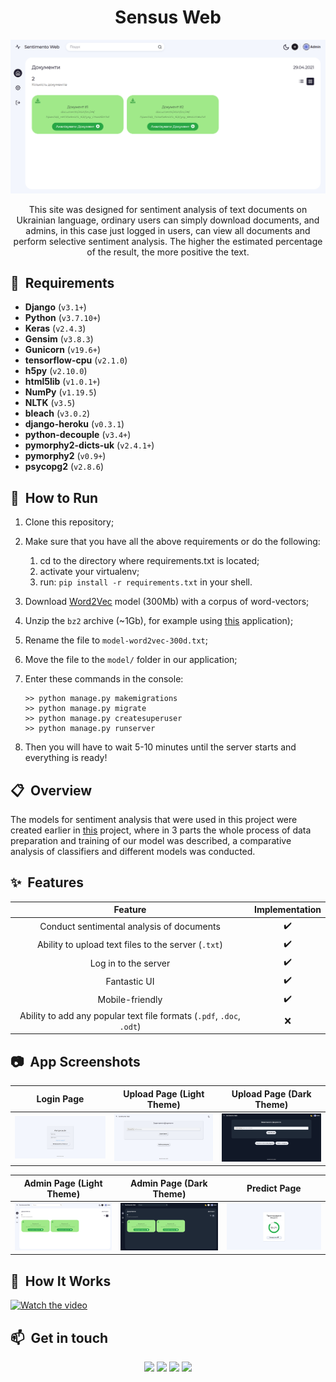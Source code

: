 <h1 align="center">Sensus Web</h1>

<p align="center">
  <img src="img/header.png" alt="Admin Page" width="800">
</p>

<div align="center"> 
This site was designed for sentiment analysis of text documents on Ukrainian language, ordinary users can simply download documents, and admins, in this case just logged in users, can view all documents and perform selective sentiment analysis. The higher the estimated percentage of the result, the more positive the text.
</div>

## 📝 &nbsp;Requirements

- **Django** (`v3.1+`)
- **Python** (`v3.7.10+`)
- **Keras** (`v2.4.3`)
- **Gensim** (`v3.8.3`)
- **Gunicorn** (`v19.6+`)
- **tensorflow-cpu** (`v2.1.0`)
- **h5py** (`v2.10.0`)
- **html5lib** (`v1.0.1+`)
- **NumPy** (`v1.19.5`)
- **NLTK** (`v3.5`)
- **bleach** (`v3.0.2`)
- **django-heroku** (`v0.3.1`)
- **python-decouple** (`v3.4+`)
- **pymorphy2-dicts-uk** (`v2.4.1+`)
- **pymorphy2** (`v0.9+`)
- **psycopg2** (`v2.8.6`)

## 🚀 &nbsp;How to Run

1. Clone this repository;
2. Make sure that you have all the above requirements or do the following:
	1. cd to the directory where requirements.txt is located;
	2. activate your virtualenv;
	3. run: `pip install -r requirements.txt` in your shell.
3. Download [Word2Vec](https://lang.org.ua/static/downloads/models/ubercorpus.lowercased.lemmatized.word2vec.300d.bz2) model (300Mb) with a corpus of word-vectors;
4. Unzip the `bz2` archive (~1Gb), for example using [this](https://www.winzip.com/win/en/bz2-file.html) application);
5. Rename the file to `model-word2vec-300d.txt`;
6. Move the file to the `model/` folder in our application;
7. Enter these commands in the console:

    ```shell
    >> python manage.py makemigrations
    >> python manage.py migrate
    >> python manage.py createsuperuser
    >> python manage.py runserver
    ```
    
8. Then you will have to wait 5-10 minutes until the server starts and everything is ready!


## 📋 &nbsp;Overview

The models for sentiment analysis that were used in this project were created earlier in [this](https://github.com/JackShen1/sensus) project, where in 3 parts the whole process of data preparation and training of our model was described, a comparative analysis of classifiers and different models was conducted.



## ✨ &nbsp;Features

|                                         Feature                                         | Implementation |
|:---------------------------------------------------------------------------------------:|:--------------:|
|Conduct sentimental analysis of documents                                            |        ✔️       |
| Ability to upload text files to the server (`.txt`) |        ✔️       |
| Log in to the server              |        ✔️       |
| Fantastic UI                                                                        |        ✔️       |
| Mobile-friendly                      |        ✔️       |
| Ability to add any popular text file formats (`.pdf`, `.doc`, `.odt`)                                                                   |        ❌       |


## 📷 &nbsp;App Screenshots

Login Page         |  Upload Page (Light Theme) |  Upload Page (Dark Theme)
:-------------------------:|:-------------------------:|:-------------------------:
<img src="img/login.png" title="Login Page" width="100%"> |<img src="img/upload_light.png" title="Upload Page (Light Theme)" width="100%"> |<img src="img/upload_dark.png" title="Upload Page (Dark Theme)" width="100%">

Admin Page (Light Theme)         |  Admin Page (Dark Theme)   |  Predict Page
:-------------------------:|:-------------------------:|:-------------------------:
<img src="img/header.png" title="Admin Page (Light Theme) " width="100%"> |<img src="img/home_dark.png" title="Admin Page (Dark Theme)" width="100%"> |<img src="img/predict.png" title="Predict Page" width="100%">


## 🎥 &nbsp;How It Works</h2>

[![Watch the video](https://i.imgur.com/MZTmRzh.png)](https://drive.google.com/file/d/10ezfhr4W4qnZNNKAV017fTf_2tJ43C1E/view)


## 📫 &nbsp;Get in touch

<p align="center">
<a href="https://www.linkedin.com/in/yevhenii-shendrikov-6795291b8/"><img src="https://img.shields.io/badge/-Jack%20Shendrikov-0077B5?style=flat&logo=Linkedin&logoColor=white"/></a>
<a href="mailto:jackshendrikov@gmail.com"><img src="https://img.shields.io/badge/-Jack%20Shendrikov-D14836?style=flat&logo=Gmail&logoColor=white"/></a>
<a href="https://www.facebook.com/jack.shendrikov"><img src="https://img.shields.io/badge/-Jack%20Shendrikov-1877F2?style=flat&logo=Facebook&logoColor=white"/></a>
<a href=""><img src="https://img.shields.io/badge/-@jackshen-0088cc?style=flat&logo=Telegram&logoColor=white"/></a>
</p>
